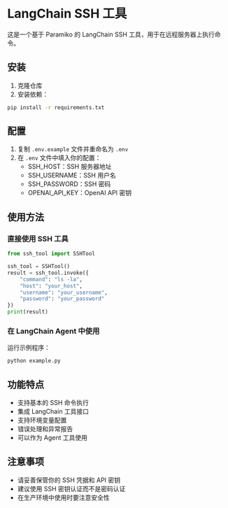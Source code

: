 # LangChain SSH 工具

这是一个基于 Paramiko 的 LangChain SSH 工具，用于在远程服务器上执行命令。

## 安装

1. 克隆仓库
2. 安装依赖：
```bash
pip install -r requirements.txt
```

## 配置

1. 复制 `.env.example` 文件并重命名为 `.env`
2. 在 `.env` 文件中填入你的配置：
   - SSH_HOST：SSH 服务器地址
   - SSH_USERNAME：SSH 用户名
   - SSH_PASSWORD：SSH 密码
   - OPENAI_API_KEY：OpenAI API 密钥

## 使用方法

### 直接使用 SSH 工具

```python
from ssh_tool import SSHTool

ssh_tool = SSHTool()
result = ssh_tool.invoke({
    "command": "ls -la",
    "host": "your_host",
    "username": "your_username",
    "password": "your_password"
})
print(result)
```

### 在 LangChain Agent 中使用

运行示例程序：

```bash
python example.py
```

## 功能特点

- 支持基本的 SSH 命令执行
- 集成 LangChain 工具接口
- 支持环境变量配置
- 错误处理和异常报告
- 可以作为 Agent 工具使用

## 注意事项

- 请妥善保管你的 SSH 凭据和 API 密钥
- 建议使用 SSH 密钥认证而不是密码认证
- 在生产环境中使用时要注意安全性 
